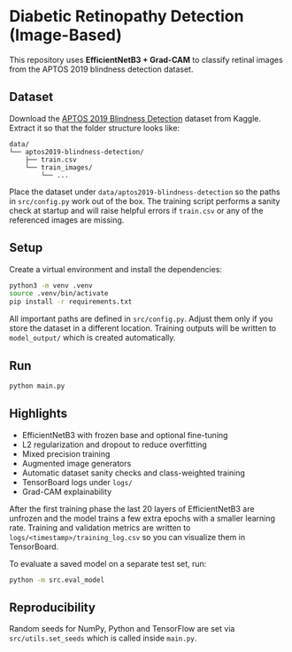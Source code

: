 
# Diabetic Retinopathy Detection (Image-Based)

This repository uses **EfficientNetB3 + Grad-CAM** to classify retinal images from the APTOS 2019 blindness detection dataset.

## Dataset
Download the [APTOS 2019 Blindness Detection](https://www.kaggle.com/c/aptos2019-blindness-detection/data) dataset from Kaggle.
Extract it so that the folder structure looks like:

```
data/
└── aptos2019-blindness-detection/
    ├── train.csv
    └── train_images/
        └── ...
```

Place the dataset under `data/aptos2019-blindness-detection` so the paths in `src/config.py` work out of the box.
The training script performs a sanity check at startup and will raise helpful
errors if `train.csv` or any of the referenced images are missing.

## Setup
Create a virtual environment and install the dependencies:

```bash
python3 -m venv .venv
source .venv/bin/activate
pip install -r requirements.txt
```

All important paths are defined in `src/config.py`. Adjust them only if you store the dataset in a different location.
Training outputs will be written to `model_output/` which is created automatically.

## Run

```bash
python main.py
```

## Highlights
- EfficientNetB3 with frozen base and optional fine-tuning
- L2 regularization and dropout to reduce overfitting
- Mixed precision training
- Augmented image generators
- Automatic dataset sanity checks and class-weighted training
- TensorBoard logs under `logs/`
- Grad-CAM explainability

After the first training phase the last 20 layers of EfficientNetB3 are unfrozen and
the model trains a few extra epochs with a smaller learning rate. Training and
validation metrics are written to `logs/<timestamp>/training_log.csv` so you can
visualize them in TensorBoard.

To evaluate a saved model on a separate test set, run:

```bash
python -m src.eval_model
```

## Reproducibility
Random seeds for NumPy, Python and TensorFlow are set via `src/utils.set_seeds` which is called inside `main.py`.
